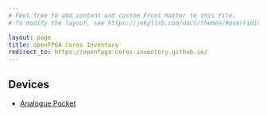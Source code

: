 ```yaml
---
# Feel free to add content and custom Front Matter to this file.
# To modify the layout, see https://jekyllrb.com/docs/themes/#overriding-theme-defaults

layout: page
title: openFPGA Cores Inventory
redirect_to: https://openfpga-cores-inventory.github.io/
---
```

## Devices
- [Analogue Pocket](/analogue-pocket.md)
